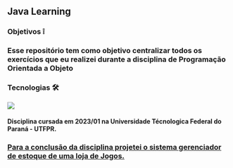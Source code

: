 ## Java Learning


### Objetivos ❕

### Esse repositório tem como objetivo centralizar todos os exercícios que eu realizei durante a disciplina de Programação Orientada a Objeto

### Tecnologias 🛠️

<div style="display: inline_block">
  <img src="https://img.shields.io/badge/Java-ED8B00?style=for-the-badge&logo=openjdk&logoColor=white">
</div>

#### Disciplina cursada em 2023/01 na Universidade Técnologica Federal do Paraná - UTFPR.

### <a href="https://github.com/CheweeBR/Projeto-de-POO">Para a conclusão da disciplina projetei o sistema gerenciador de estoque de uma loja de Jogos.  </a>
<div>

</div>
